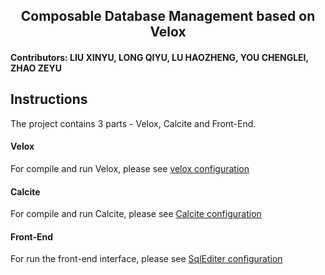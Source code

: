 <h2 align='center'>Composable Database Management based on Velox</h2>
<h4>Contributors: LIU XINYU, LONG QIYU, LU HAOZHENG, YOU CHENGLEI, ZHAO ZEYU</h4>

## Instructions
The project contains 3 parts - Velox, Calcite and Front-End.

#### Velox

For compile and run Velox, please see [velox configuration](./velox/README.md)

#### Calcite

For compile and run Calcite, please see [Calcite configuration](./ComposableDBMS_Calcite/README.md)

#### Front-End

For run the front-end interface, please see [SqlEditer configuration](./SqlEditor/README.md)
